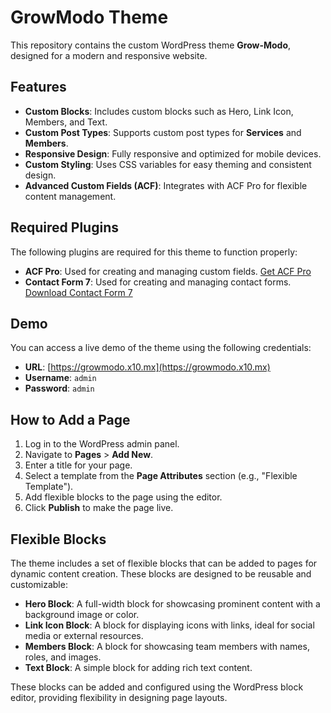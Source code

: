 # GrowModo Theme

This repository contains the custom WordPress theme **Grow-Modo**, designed for a modern and responsive website.

## Features

- **Custom Blocks**: Includes custom blocks such as Hero, Link Icon, Members, and Text.
- **Custom Post Types**: Supports custom post types for **Services** and **Members**.
- **Responsive Design**: Fully responsive and optimized for mobile devices.
- **Custom Styling**: Uses CSS variables for easy theming and consistent design.
- **Advanced Custom Fields (ACF)**: Integrates with ACF Pro for flexible content management.

## Required Plugins

The following plugins are required for this theme to function properly:

- **ACF Pro**: Used for creating and managing custom fields. [Get ACF Pro](https://www.advancedcustomfields.com/pro/)
- **Contact Form 7**: Used for creating and managing contact forms. [Download Contact Form 7](https://wordpress.org/plugins/contact-form-7/)

## Demo

You can access a live demo of the theme using the following credentials:

- **URL**: [https://growmodo.x10.mx](https://growmodo.x10.mx)
- **Username**: `admin`
- **Password**: `admin`

## How to Add a Page

1. Log in to the WordPress admin panel.
2. Navigate to **Pages** > **Add New**.
3. Enter a title for your page.
4. Select a template from the **Page Attributes** section (e.g., "Flexible Template").
5. Add flexible blocks to the page using the editor.
6. Click **Publish** to make the page live.


## Flexible Blocks

The theme includes a set of flexible blocks that can be added to pages for dynamic content creation. These blocks are designed to be reusable and customizable:

- **Hero Block**: A full-width block for showcasing prominent content with a background image or color.
- **Link Icon Block**: A block for displaying icons with links, ideal for social media or external resources.
- **Members Block**: A block for showcasing team members with names, roles, and images.
- **Text Block**: A simple block for adding rich text content.

These blocks can be added and configured using the WordPress block editor, providing flexibility in designing page layouts.